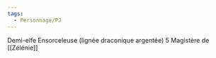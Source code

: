 ```yaml
---
tags:
  - Personnage/PJ
---
```

Demi-elfe
Ensorceleuse (lignée draconique argentée) 5
Magistère de [[Zélénie]]
